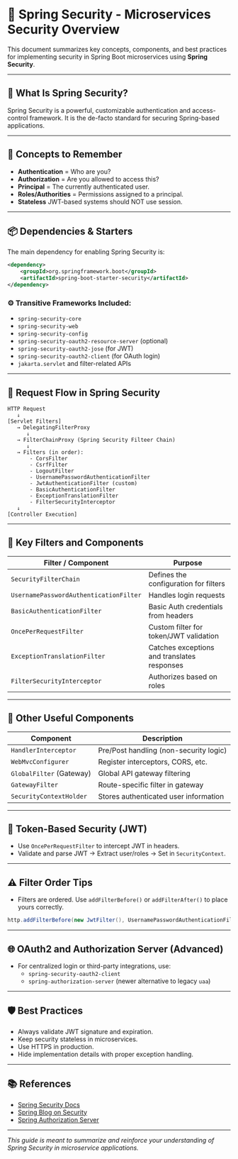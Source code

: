 
# 🔐 Spring Security - Microservices Security Overview

This document summarizes key concepts, components, and best practices for implementing security in Spring Boot microservices using **Spring Security**.

---

## 🚀 What Is Spring Security?
Spring Security is a powerful, customizable authentication and access-control framework. It is the de-facto standard for securing Spring-based applications.

---

## 🧠 Concepts to Remember

- **Authentication** = Who are you?
- **Authorization** = Are you allowed to access this?
- **Principal** = The currently authenticated user.
- **Roles/Authorities** = Permissions assigned to a principal.
- **Stateless** JWT-based systems should NOT use session.

---

## 📦 Dependencies & Starters

The main dependency for enabling Spring Security is:
```xml
<dependency>
    <groupId>org.springframework.boot</groupId>
    <artifactId>spring-boot-starter-security</artifactId>
</dependency>
```

### ⚙️ Transitive Frameworks Included:
- `spring-security-core`
- `spring-security-web`
- `spring-security-config`
- `spring-security-oauth2-resource-server` (optional)
- `spring-security-oauth2-jose` (for JWT)
- `spring-security-oauth2-client` (for OAuth login)
- `jakarta.servlet` and filter-related APIs

---

## 🔄 Request Flow in Spring Security

```
HTTP Request
   ↓
[Servlet Filters]
   → DelegatingFilterProxy
      ↓
   → FilterChainProxy (Spring Security Filteer Chain)
      ↓
   → Filters (in order):
       - CorsFilter
       - CsrfFilter
       - LogoutFilter
       - UsernamePasswordAuthenticationFilter
       - JwtAuthenticationFilter (custom)
       - BasicAuthenticationFilter
       - ExceptionTranslationFilter
       - FilterSecurityInterceptor
   ↓
[Controller Execution]
```

---

## 🔁 Key Filters and Components

| Filter / Component                | Purpose                                      |
|----------------------------------|----------------------------------------------|
| `SecurityFilterChain`            | Defines the configuration for filters        |
| `UsernamePasswordAuthenticationFilter` | Handles login requests                   |
| `BasicAuthenticationFilter`      | Basic Auth credentials from headers          |
| `OncePerRequestFilter`           | Custom filter for token/JWT validation       |
| `ExceptionTranslationFilter`     | Catches exceptions and translates responses  |
| `FilterSecurityInterceptor`      | Authorizes based on roles                   |

---

## 🧰 Other Useful Components

| Component                     | Description                              |
|------------------------------|------------------------------------------|
| `HandlerInterceptor`         | Pre/Post handling (non-security logic)   |
| `WebMvcConfigurer`           | Register interceptors, CORS, etc.        |
| `GlobalFilter` (Gateway)     | Global API gateway filtering             |
| `GatewayFilter`              | Route-specific filter in gateway         |
| `SecurityContextHolder`     | Stores authenticated user information    |

---

## 🔑 Token-Based Security (JWT)

- Use `OncePerRequestFilter` to intercept JWT in headers.
- Validate and parse JWT → Extract user/roles → Set in `SecurityContext`.

---

## ⚠️ Filter Order Tips

- Filters are ordered. Use `addFilterBefore()` or `addFilterAfter()` to place yours correctly.
```java
http.addFilterBefore(new JwtFilter(), UsernamePasswordAuthenticationFilter.class);
```

---

## 🌐 OAuth2 and Authorization Server (Advanced)

- For centralized login or third-party integrations, use:
  - `spring-security-oauth2-client`
  - `spring-authorization-server` (newer alternative to legacy `uaa`)

---

## 🛡️ Best Practices

- Always validate JWT signature and expiration.
- Keep security stateless in microservices.
- Use HTTPS in production.
- Hide implementation details with proper exception handling.

---

## 📚 References

- [Spring Security Docs](https://docs.spring.io/spring-security/site/docs/current/reference/html5/)
- [Spring Blog on Security](https://spring.io/blog/category/security)
- [Spring Authorization Server](https://github.com/spring-projects/spring-authorization-server)

---

_This guide is meant to summarize and reinforce your understanding of Spring Security in microservice applications._

